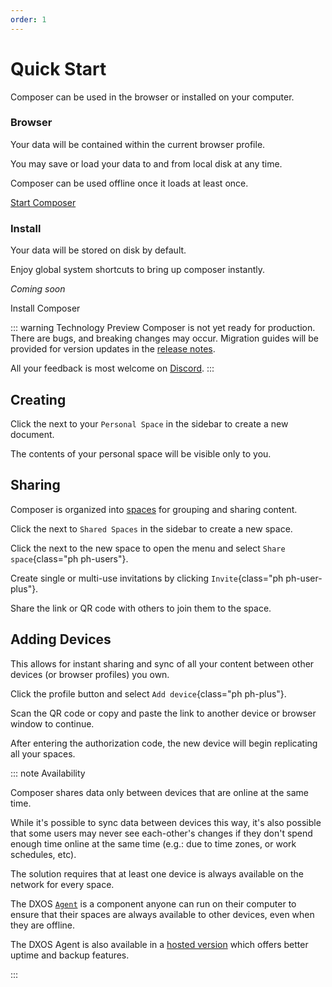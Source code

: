 ```yaml
---
order: 1
---
```


# Quick Start

Composer can be used in the browser or installed on your computer.

<div class="quick-start-tiles">
  <div class="tile">
    <HopeIcon icon="browser large" />
    <h3>Browser</h3>
    <p>Your data will be contained within the current browser profile.</p>
    <p>You may save or load your data to and from local disk at any time.</p>
    <p>Composer can be used offline once it loads at least once.</p>
    <a href="https://composer.dxos.org" class="button" target="_blank">Start Composer</a>
  </div>
  <div class="tile">
    <HopeIcon icon="download large" />
    <h3>Install</h3>
    <p>Your data will be stored on disk by default.</p>
    <p>Enjoy global system shortcuts to bring up composer instantly.</p>
    <p><em>Coming soon</em></p>
    <a class="button disabled">Install Composer</a>
  </div>
</div>

::: warning Technology Preview
Composer is not yet ready for production. There are bugs, and breaking changes may occur. Migration guides will be provided for version updates in the [release notes](https://github.com/dxos/dxos/releases).

All your feedback is most welcome on [Discord](https://discord.gg/eXVfryv3sW).
:::

## Creating

Click the <HopeIcon icon="plus" /> next to your <span class="composer-green">`Personal Space`</span> in the sidebar to create a new document.

The contents of your personal space will be visible only to you.

## Sharing

Composer is organized into [spaces](spaces) for grouping and sharing content.

Click the <HopeIcon icon="plus" /> next to <span class="composer-pink">`Shared Spaces`</span> in the sidebar to create a new space.

Click the <HopeIcon icon="dots-three-vertical" /> next to the new space to open the menu and select `Share space`{class="ph ph-users"}.

Create single or multi-use invitations by clicking `Invite`{class="ph ph-user-plus"}.

Share the link or QR code with others to join them to the space.

## Adding Devices

This allows for instant sharing and sync of all your content between other devices (or browser profiles) you own.

Click the profile button <HopeIcon icon="circle" /> and select `Add device`{class="ph ph-plus"}.

Scan the QR code or copy and paste the link to another device or browser window to continue.

After entering the authorization code, the new device will begin replicating all your spaces.

::: note Availability

Composer shares data only between devices that are online at the same time.

While it's possible to sync data between devices this way, it's also possible that some users may never see each-other's changes if they don't spend enough time online at the same time (e.g.: due to time zones, or work schedules, etc).

The solution requires that at least one device is always available on the network for every space.

The DXOS [`Agent`](/docs/composer/agent/overview) is a component anyone can run on their computer to ensure that their spaces are always available to other devices, even when they are offline.

The DXOS Agent is also available in a [hosted version]() which offers better uptime and backup features.

:::
